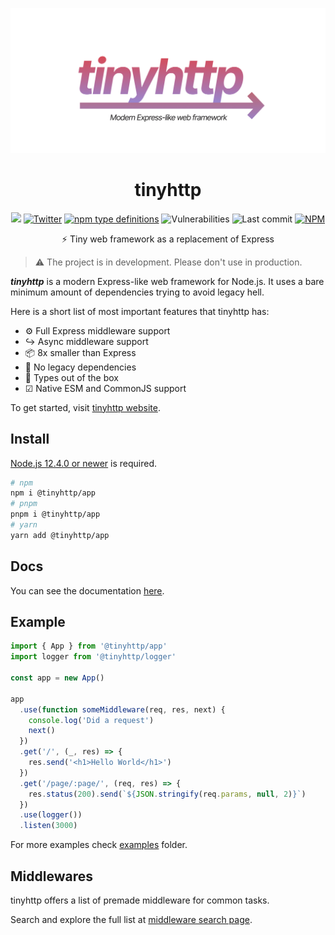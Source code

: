 ![](assets/cover.jpg)

<div align="center">
<h1>tinyhttp</h1>

[![](https://img.shields.io/badge/website-visit-hotpink?style=flat-square)](https://tinyhttp.v1rtl.site) [![Twitter](https://img.shields.io/twitter/follow/v1rtl.svg?label=sub%20to%20twitter&style=flat-square)](twitter.com/v1rtl) [![npm type definitions](https://img.shields.io/npm/types/@tinyhttp/app?style=flat-square)](npmjs.com/@tinyhttp/app)
![Vulnerabilities](https://img.shields.io/snyk/vulnerabilities/npm/body-parsec.svg?style=flat-square)
![Last commit](https://img.shields.io/github/last-commit/talentlessguy/tinyhttp.svg?style=flat-square) [![NPM](https://img.shields.io/npm/l/@tinyhttp/app?style=flat-square)](npmjs.com/@tinyhttp/app)

<p>⚡ Tiny web framework as a replacement of Express</p>

</div>

> ⚠ The project is in development. Please don't use in production.

_**tinyhttp**_ is a modern Express-like web framework for Node.js. It uses a bare minimum amount of dependencies trying to avoid legacy hell.

Here is a short list of most important features that tinyhttp has:

- ⚙ Full Express middleware support
- ↪ Async middleware support
- 📦 8x smaller than Express
- 🏃 No legacy dependencies
- 🔨 Types out of the box
- ☑ Native ESM and CommonJS support

To get started, visit [tinyhttp website](https://tinyhttp.v1rtl.site).

## Install

[Node.js 12.4.0 or newer](https://node.green/#ES2019) is required.

```sh
# npm
npm i @tinyhttp/app
# pnpm
pnpm i @tinyhttp/app
# yarn
yarn add @tinyhttp/app
```

## Docs

You can see the documentation [here](https://tinyhttp.v1rtl.site/docs).

## Example

```ts
import { App } from '@tinyhttp/app'
import logger from '@tinyhttp/logger'

const app = new App()

app
  .use(function someMiddleware(req, res, next) {
    console.log('Did a request')
    next()
  })
  .get('/', (_, res) => {
    res.send('<h1>Hello World</h1>')
  })
  .get('/page/:page/', (req, res) => {
    res.status(200).send(`${JSON.stringify(req.params, null, 2)}`)
  })
  .use(logger())
  .listen(3000)
```

For more examples check [examples](https://github.com/talentlessguy/tinyhttp/blob/master/examples) folder.

## Middlewares

tinyhttp offers a list of premade middleware for common tasks.

Search and explore the full list at [middleware search page](https://tinyhttp.v1rtl.site/mw).
